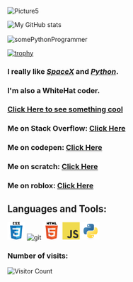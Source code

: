 
![Picture5](https://user-images.githubusercontent.com/74598401/124297572-d4579480-db78-11eb-8087-c2057137a4fc.png)

![My GitHub stats](https://github-readme-stats.vercel.app/api?username=somepythonprogrammer&show_icons=true&theme=dark)

<p><img align="center" src="https://github-readme-streak-stats.herokuapp.com/?user=somePythonProgrammer&" alt="somePythonProgrammer" /></p>

[![trophy](https://github-profile-trophy.vercel.app/?username=somePythonProgrammer&theme=onedark)](https://github.com/ryo-ma/github-profile-trophy)

### I really like [_SpaceX_](https://www.spacex.com) and [_Python_](https://www.python.org).

### I'm also a WhiteHat coder.

### [Click Here to see something cool](https://skyline.github.com/somepythonprogrammer/2021)
### Me on Stack Overflow: [Click Here](https://stackoverflow.com/users/15922830/somepythonprogrammer)
### Me on codepen: [Click Here](https://codepen.io/somepythonprogrammer)
### Me on scratch: [Click Here](https://scratch.mit.edu/users/somePythonProgrammer/)
### Me on roblox: [Click Here](https://www.roblox.com/users/2797515501/profile)

## Languages and Tools:
<p align="left"> 
  <img src="https://raw.githubusercontent.com/devicons/devicon/master/icons/css3/css3-original-wordmark.svg" alt="css3" width="40" height="40"/>
  <img src="https://www.vectorlogo.zone/logos/git-scm/git-scm-icon.svg" alt="git" width="40" height="40"/>
  <img src="https://raw.githubusercontent.com/devicons/devicon/master/icons/html5/html5-original-wordmark.svg" alt="html5" width="40" height="40"/>
  <img src="https://raw.githubusercontent.com/devicons/devicon/master/icons/javascript/javascript-original.svg" alt="javascript" width="40" height="40"/>
  <img src="https://raw.githubusercontent.com/devicons/devicon/master/icons/python/python-original.svg" alt="python" width="40" height="40"/> </a>
</p>

### Number of visits: 

![Visitor Count](https://profile-counter.glitch.me/{somePythonProgrammer}/count.svg)
